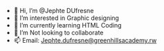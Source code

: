- 👋 Hi, I’m @Jephte DUfresne
- 👀 I’m interested in Graphic designing
- 🌱 I’m currently learning HTML Coding
- 💞️ I’m Not looking to collaborate 
- 📫 Email: Jephte.dufresne@greenhillsacademy.rw

<!---
JephteD/JephteD is a ✨ special ✨ repository because its `README.md` (this file) appears on your GitHub profile.
You can click the Preview link to take a look at your changes.
--->
